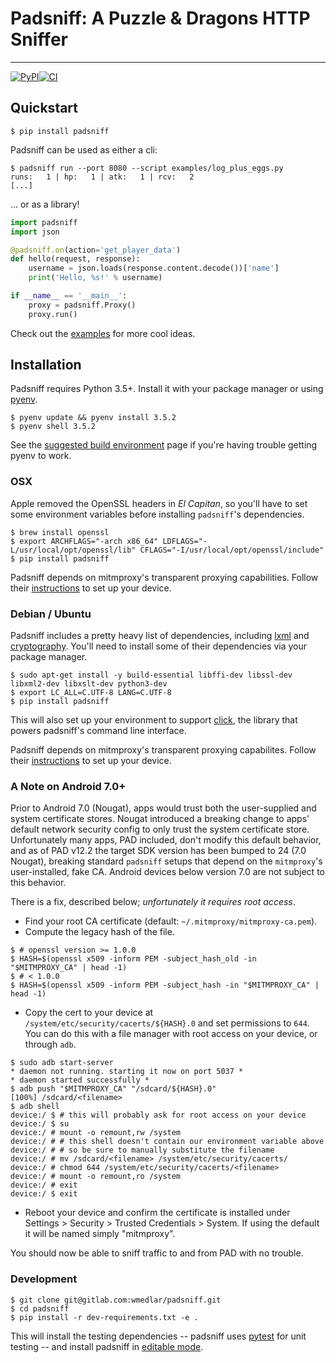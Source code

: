 # Padsniff: A Puzzle & Dragons HTTP Sniffer
---------------

[![PyPI](https://img.shields.io/pypi/v/padsniff.svg?style=flat-square)](https://pypi.python.org/pypi/padsniff)[![CI](https://gitlab.com/wmedlar/padsniff/badges/develop/pipeline.svg)](https://gitlab.com/wmedlar/padsniff/pipelines)

## Quickstart

```shell
$ pip install padsniff
```

Padsniff can be used as either a cli:

```shell
$ padsniff run --port 8080 --script examples/log_plus_eggs.py
runs:   1 | hp:   1 | atk:   1 | rcv:   2
[...]
```

... or as a library!

```python
import padsniff
import json

@padsniff.on(action='get_player_data')
def hello(request, response):
    username = json.loads(response.content.decode())['name']
    print('Hello, %s!' % username)

if __name__ == '__main__':
    proxy = padsniff.Proxy()
    proxy.run()
```

Check out the [examples](examples/) for more cool ideas.

## Installation

Padsniff requires Python 3.5+. Install it with your package manager or using [pyenv](https://github.com/yyuu/pyenv).

```shell
$ pyenv update && pyenv install 3.5.2
$ pyenv shell 3.5.2
```

See the [suggested build environment](https://github.com/yyuu/pyenv/wiki#suggested-build-environment) page if you're having trouble getting pyenv to work.

### OSX

Apple removed the OpenSSL headers in _El Capitan_, so you'll have to set some environment variables before installing `padsniff`'s dependencies.

```shell
$ brew install openssl
$ export ARCHFLAGS="-arch x86_64" LDFLAGS="-L/usr/local/opt/openssl/lib" CFLAGS="-I/usr/local/opt/openssl/include"
$ pip install padsniff
```

Padsniff depends on mitmproxy's transparent proxying capabilities. Follow their [instructions](http://docs.mitmproxy.org/en/stable/transparent/osx.html) to set up your device.

### Debian / Ubuntu

Padsniff includes a pretty heavy list of dependencies, including [lxml](http://lxml.de/) and [cryptography](https://cryptography.io/). You'll need to install some of their dependencies via your package manager.

```shell
$ sudo apt-get install -y build-essential libffi-dev libssl-dev libxml2-dev libxslt-dev python3-dev
$ export LC_ALL=C.UTF-8 LANG=C.UTF-8
$ pip install padsniff
```

This will also set up your environment to support [click](http://click.pocoo.org/), the library that powers padsniff's command line interface.

Padsniff depends on mitmproxy's transparent proxying capabilites. Follow their [instructions](http://docs.mitmproxy.org/en/stable/transparent/linux.html) to set up your device.

### A Note on Android 7.0+

Prior to Android 7.0 (Nougat), apps would trust both the user-supplied and system certificate stores. Nougat introduced a breaking change to apps' default network security config to only trust the system certificate store. Unfortunately many apps, PAD included, don't modify this default behavior, and as of PAD v12.2 the target SDK version has been bumped to 24 (7.0 Nougat), breaking standard `padsniff` setups that depend on the `mitmproxy`'s user-installed, fake CA. Android devices below version 7.0 are not subject to this behavior.

There is a fix, described below; *unfortunately it requires root access*.

- Find your root CA certificate (default: `~/.mitmproxy/mitmproxy-ca.pem`).
- Compute the legacy hash of the file.
```shell
$ # openssl version >= 1.0.0
$ HASH=$(openssl x509 -inform PEM -subject_hash_old -in "$MITMPROXY_CA" | head -1)
$ # < 1.0.0
$ HASH=$(openssl x509 -inform PEM -subject_hash -in "$MITMPROXY_CA" | head -1)
```
- Copy the cert to your device at `/system/etc/security/cacerts/${HASH}.0` and set permissions to `644`. You can do this with a file manager with root access on your device, or through `adb`.
```shell
$ sudo adb start-server
* daemon not running. starting it now on port 5037 *
* daemon started successfully *
$ adb push "$MITMPROXY_CA" "/sdcard/${HASH}.0"
[100%] /sdcard/<filename>
$ adb shell
device:/ $ # this will probably ask for root access on your device
device:/ $ su
device:/ # mount -o remount,rw /system
device:/ # # this shell doesn't contain our environment variable above
device:/ # # so be sure to manually substitute the filename
device:/ # mv /sdcard/<filename> /system/etc/security/cacerts/
device:/ # chmod 644 /system/etc/security/cacerts/<filename>
device:/ # mount -o remount,ro /system
device:/ # exit
device:/ $ exit
```
- Reboot your device and confirm the certificate is installed under Settings > Security > Trusted Credentials > System. If using the default it will be named simply "mitmproxy".

You should now be able to sniff traffic to and from PAD with no trouble.

### Development

```shell
$ git clone git@gitlab.com:wmedlar/padsniff.git
$ cd padsniff
$ pip install -r dev-requirements.txt -e .
```

This will install the testing dependencies -- padsniff uses [pytest](http://doc.pytest.org/) for unit testing -- and install padsniff in [editable mode](https://pip.pypa.io/en/stable/reference/pip_install/#editable-installs).
